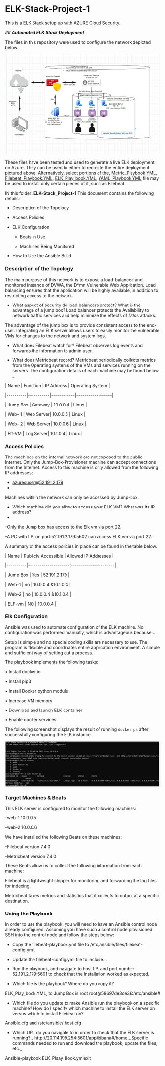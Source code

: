 # ELK-Stack-Project-1

This is a ELK Stack setup up with AZURE Cloud Security.

<b>*## Automated ELK Stack Deployment*</b>

The files in this repository were used to configure the network depicted below.

<img src="ELK_Stack_Diagram.PNG">

  These files have been tested and used to generate a live ELK deployment on Azure. They can be used to either to recreate the entire deployment pictured above. Alternatively, select portions of the, [Metric_Playbook.YML](Metric_Playbook.txt), [Filebeat_Playbook.YML](Filebeat_Playbook.txt), [ELK_Play_book.YML](../ELk_Play_Book.txt), [YAML_Playbook.YML](YAML_Playbook.txt) file may be used to install only certain pieces of it, such as Filebeat.
  
  IN this folder: <b>ELK-Stack_Project-1</b>
This document contains the following details:

- Description of the Topology

- Access Policies

- ELK Configuration

  - Beats in Use
  
  - Machines Being Monitored
  
- How to Use the Ansible Build


### Description of the Topology

The main purpose of this network is to expose a load-balanced and monitored instance of DVWA, the D*mn Vulnerable Web Application.
Load balancing ensures that the application will be highly available, in addition to restricting access to the network.

- What aspect of security do load balancers protect? What is the advantage of a jump box? 
Load balancer protects the Availability to network traffic services and help minimize the effects of *Ddos* attacks.

The advantage of the jump box is to provide consistent access to the end-user.
Integrating an ELK server allows users to easily monitor the vulnerable VMs for changes to the network and system logs.

- What does Filebeat watch for?
Filebeat observes log events and forwards the information to admin user. 

- What does Metricbeat record?
Metricbeat periodically collects metrics from the Operating systems of the VMs and services running on the servers.
The configuration details of each machine may be found below.
_

| Name     | Function  | IP Address | Operating System |


|----------|-----------|------------|------------------|


| Jump Box | Gateway   | 10.0.0.4   | Linux            |


| Web- 1   | Web Server| 10.0.0.5   | Linux            |


| Web- 2   | Web Server| 10.0.0.6   | Linux            |


| Elf-VM   | Log Server| 10.1.0.4   | Linux            |





### Access Policies

The machines on the internal network are not exposed to the public Internet. 
Only the Jump-Box-Provisioner machine can accept connections from the Internet. Access to this machine is only allowed from the following IP addresses:

- azuresuser@52.191.2.179
- 
Machines within the network can only be accessed by Jump-box.
- Which machine did you allow to access your ELK VM? What was its IP address?
- 
-Only the Jump box has access to the Elk vm via port 22.

-A PC with I.P. on port 52.191.2.179:5602 can access ELK vm via port 22.

A summary of the access policies in place can be found in the table below.

| Name     | Publicly Accessible | Allowed IP Addresses |

|----------|---------------------|----------------------|

| Jump Box | Yes                 |   52.191.2.179       |

| Web-1    | no                  |   10.0.0.4 &10.1.0.4 |

| Web-2    | no                  |   10.0.0.4 &10.1.0.4 |

| ELF-vm   | NO                  |   10.0.0.4           |


### Elk Configuration

Ansible was used to automate configuration of the ELK machine. No configuration was performed manually, which is advantageous because...

Setup is simple and no special coding skills are necessary to use. The program is flexible and coordinates entire application environment. A simple and sufficient way of setting out a process.

The playbook implements the following tasks:
  
  •	Install docker.io
  
  •	Install pip3
  
  •	Install Docker python module
  
  •	Increase VM memory
  
  •	Download and launch ELK container
  
  •	Enable docker services

The following screenshot displays the result of running `docker ps` after successfully configuring the ELK instance.
 
<img src="Docker PS Elk.PNG">

### Target Machines & Beats

This ELK server is configured to monitor the following machines:

-web-1 10.0.0.5

-web-2 10.0.0.6

We have installed the following Beats on these machines:

-Filebeat version 7.4.0

-Metricbeat version 7.4.0

These Beats allow us to collect the following information from each machine:

Filebeat is a lightweight shipper for monitoring and forwarding the log files for indexing.

Metricbeat takes metrics and statistics that it collects to output at a specific destination.

### Using the Playbook

In order to use the playbook, you will need to have an Ansible control node already configured. Assuming you have such a control node provisioned: 
SSH into the control node and follow the steps below:
- Copy the filebeat-playbook.yml file to /etc/ansible/files/filebeat-config.yml.
- Update the filebeat-config.yml file to include...
- Run the playbook, and navigate to host I.P. and port number 52.191.2.179:5601 to check that the installation worked as expected.

- Which file is the playbook? Where do you copy it?

ELK_Play_book.YML, to Jump Box is root root@58697de3ce36:/etc/ansible#

- Which file do you update to make Ansible run the playbook on a specific machine? How do I specify which machine to install the ELK server on versus which to install Filebeat on?

Ansible.cfg and /stc/ansible/ host.cfg

- Which URL do you navigate to in order to check that the ELK server is running?
_ 
http://20.114.199.254:5601/app/kibana#/home
_
Specific commands needed to run and download the playbook, update the files, etc._

Ansible-playbook ELK_Plsay_Book.ymlexit
 
